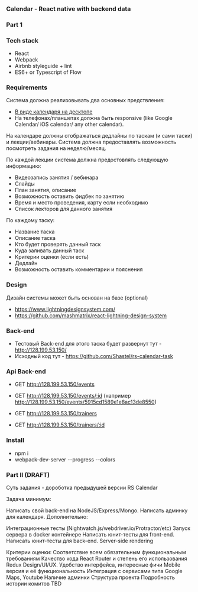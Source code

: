 ### Calendar - React native with backend data

    
### Part 1

### Tech stack
 * React
 * Webpack
 * Airbnb styleguide + lint
 * ES6+ or Typescript of Flow

### Requirements

Система должна реализовывать два основных предствления:
  * [В виде календаря на десктопе](http://intljusticemission.github.io/react-big-calendar/examples/index.html)
  * На телефонах/планшетах должна быть responsive (like Google Calendar/ iOS calendar/ any other calendar).

На календаре должны отображаться дедлайны по таскам (и сами таски) и лекции/вебинары.
Система должна предоставлять возможность посмотреть задания на неделю/месяц.

По каждой лекции система должна предостовлять следующую информацию:
  * Видеозапись занятия / вебинара
  * Слайды
  * План занятия, описание
  * Возможность оставить фидбек по занятию
  * Время и место проведения, карту если необходимо
  * Список лекторов для данного занятия

По каждому таску:
 * Название таска
 * Описание таска
 * Кто будет проверять данный таск
 * Куда заливать данный таск
 * Критерии оценки (если есть)
 * Дедлайн
 * Возможность оставить комментарии и пояснения 
 
 ### Design
 Дизайн системы может быть основан на базе  (optional)
  * https://www.lightningdesignsystem.com/
  * https://github.com/mashmatrix/react-lightning-design-system
  
  ### Back-end
  * Тестовый Back-end для этого таска будет развернут тут - http://128.199.53.150/
  * Исходный код тут - https://github.com/Shastel/rs-calendar-task
  
  ### Api Back-end
  
  * GET http://128.199.53.150/events
  * GET http://128.199.53.150/events/:id (например http://128.199.53.150/events/5915cd1589e1e8ac13de8550)
  
  * GET http://128.199.53.150/trainers
  * GET http://128.199.53.150/trainers/:id 


### Install
 - npm i
 - webpack-dev-server --progress --colors
 
### Part II (DRAFT)

Суть задания - дороботка предыдушей версии RS Calendar

Задача минимум:

Написать свой back-end на NodeJS/Express/Mongo.
Написать админку для календаря.
Дополнительно:

Интеграционные тесты (Nightwatch.js/webdriver.io/Protractor/etc)
Запуск сервера в docker контейнере
Написать юнит-тесты для front-end.
Написать юнит-тесты для back-end.
Server-side rendering

Критерии оценки:
Соответствие всем обязательным функциональным требованиям
Качество кода
React Router и степень его использования
Redux
Design/UI/UX. Удобство интерфейса, интересные фичи
Mobile версия и её функциональность
Интеграция с сервисами типа Google Maps, Youtube
Наличие админки
Структура проекта
Подробность истории комитов
TBD
 
 
 
 
